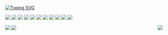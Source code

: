  [![Typing SVG](https://readme-typing-svg.demolab.com?font=Fira+Code&duration=2500&pause=1000&color=8DABF7&background=33303000&multiline=true&width=435&lines=%F0%9F%91%8BHey+Nice+to+meet+you)](https://git.io/typing-svg)


<p>
 <img src="https://img.shields.io/badge/HTML5-E34F26?style=flat-square&logo=html5&logoColor=white"></img>
 <img src="https://img.shields.io/badge/CSS3-1572B6?style=flat-square&logo=css3&logoColor=white"></img>
 <img src="https://img.shields.io/badge/Tailwind_CSS-38B2AC?style=flat-square&logo=tailwind-css&logoColor=white"></img>
 <img src="https://img.shields.io/badge/Bootstrap-563D7C?style=flat-square&logo=bootstrap&logoColor=white"></img>
 <img src="https://img.shields.io/badge/JavaScript-F7DF1E?style=flat-square&logo=javascript&logoColor=black"></img>
 <img src="https://img.shields.io/badge/React.js-0081CB?style=flat-square&logo=react&logoColor=61DAFB"></img>
 <img src="https://img.shields.io/badge/Markdown-000000?style=flat-square&logo=markdown&logoColor=white"></img>
 <img src="https://img.shields.io/badge/Python-3776AB?style=flat-square&logo=python&logoColor=white"></img>
 <img src="https://img.shields.io/badge/Node.js-43853D?style=flat-square&logo=node.js&logoColor=white"></img>
 <img src="https://img.shields.io/badge/MySQL-005C84?style=flat-square&logo=mysql&logoColor=white"></img>
 <img src="https://img.shields.io/badge/SvelteKit-E03E00?style=flat-square&logo=svelte&logoColor=white"></img>
</p>


<img align="left" src="http://github-readme-streak-stats.herokuapp.com?user=labid-al-nahiyan&theme=dark&background=000000"></img>
<img  align="right" src="https://github-readme-stats.vercel.app/api/top-langs/?username=labid-al-nahiyan&layout=compact&theme=dark"></img>

<img align="center" src="https://github-readme-stats.vercel.app/api?username=labid-al-nahiyan&theme=dark" ></img>


